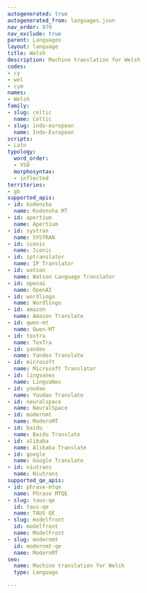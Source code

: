 ```yaml
---
autogenerated: true
autogenerated_from: languages.json
nav_order: 979
nav_exclude: true
parent: Languages
layout: language
title: Welsh
description: Machine translation for Welsh
codes:
- cy
- wel
- cym
names:
- Welsh
family:
- slug: celtic
  name: Celtic
- slug: indo-european
  name: Indo-European
scripts:
- Latn
typology:
  word_order:
  - VSO
  morphosyntax:
  - inflected
territories:
- gb
supported_apis:
- id: kodensha
  name: Kodensha MT
- id: apertium
  name: Apertium
- id: systran
  name: SYSTRAN
- id: iconic
  name: Iconic
- id: iptranslator
  name: IP Translator
- id: watson
  name: Watson Language Translator
- id: openai
  name: OpenAI
- id: wordlingo
  name: Wordlingo
- id: amazon
  name: Amazon Translate
- id: qwen-mt
  name: Qwen-MT
- id: textra
  name: TexTra
- id: yandex
  name: Yandex Translate
- id: microsoft
  name: Microsoft Translator
- id: lingvanex
  name: LingvaNex
- id: youdao
  name: Youdao Translate
- id: neuralspace
  name: NeuralSpace
- id: modernmt
  name: ModernMT
- id: baidu
  name: Baidu Translate
- id: alibaba
  name: Alibaba Translate
- id: google
  name: Google Translate
- id: niutrans
  name: Niutrans
supported_qe_apis:
- id: phrase-mtqe
  name: Phrase MTQE
- slug: taus-qe
  id: taus-qe
  name: TAUS QE
- slug: modelfront
  id: modelfront
  name: ModelFront
- slug: modernmt
  id: modernmt-qe
  name: ModernMT
seo:
  name: Machine translation for Welsh
  type: Language

---
```


